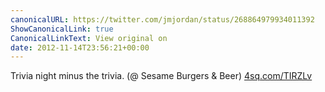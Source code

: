 ```yaml
---
canonicalURL: https://twitter.com/jmjordan/status/268864979934011392
ShowCanonicalLink: true
CanonicalLinkText: View original on
date: 2012-11-14T23:56:21+00:00
---
```

Trivia night minus the trivia. (@ Sesame Burgers &amp; Beer) [4sq.com/TIRZLv](http://4sq.com/TIRZLv)